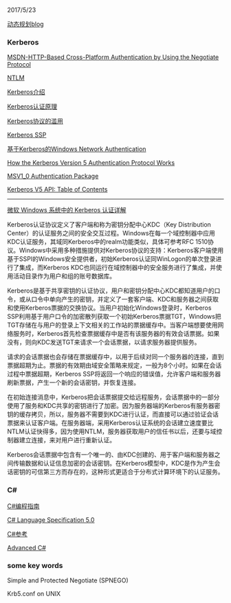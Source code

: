 2017/5/23

[动态规划blog](http://www.hawstein.com/posts/dp-novice-to-advanced.html)

### Kerberos

[MSDN-HTTP-Based Cross-Platform Authentication by Using the Negotiate Protocol](https://msdn.microsoft.com/en-us/library/ms995329.aspx?f=255&MSPPError=-2147217396)

[NTLM](http://www.ldapwiki.com/wiki/NTLM)

[Kerberos介绍](http://www.cnblogs.com/jankie/archive/2011/08/22/2149285.html)

[Kerberos认证原理](http://blog.csdn.net/wulantian/article/details/42418231)

[Kerberos协议的滥用](http://www.freebuf.com/articles/system/45631.html)

[Kerberos SSP](http://www.ldapwiki.com/wiki/Kerberos%20SSP)

[基于Kerberos的Windows Network Authentication](http://www.blogjava.net/jinfeng_wang/archive/2007/07/26/132605.html)

[How the Kerberos Version 5 Authentication Protocol Works](https://technet.microsoft.com/en-us/library/cc772815(v=ws.10).aspx)

[MSV1_0 Authentication Package](https://msdn.microsoft.com/en-us/library/windows/desktop/aa378753(v=vs.85).aspx)

[Kerberos V5 API: Table of Contents](http://cryptnet.net/mirrors/docs/krb5api.html)


--------------------------------
[微软 Windows 系统中的 Kerberos 认证详解](https://technet.microsoft.com/zh-cn/ff806146.aspx)

Kerberos认证协议定义了客户端和称为密钥分配中心KDC（Key Distribution Center）的认证服务之间的安全交互过程。Windows在每一个域控制器中应用KDC认证服务，其域同Kerberos中的realm功能类似，具体可参考RFC 1510协议。Windows中采用多种措施提供对Kerberos协议的支持：Kerberos客户端使用基于SSPI的Windows安全提供者，初始Kerberos认证同WinLogon的单次登录进行了集成，而Kerberos KDC也同运行在域控制器中的安全服务进行了集成，并使用活动目录作为用户和组的账号数据库。

Kerberos是基于共享密钥的认证协议，用户和密钥分配中心KDC都知道用户的口令，或从口令中单向产生的密钥，并定义了一套客户端、KDC和服务器之间获取和使用Kerberos票据的交换协议。当用户初始化Windows登录时，Kerberos SSP利用基于用户口令的加密散列获取一个初始Kerberos票据TGT，Windows把TGT存储在与用户的登录上下文相关的工作站的票据缓存中。当客户端想要使用网络服务时，Kerberos首先检查票据缓存中是否有该服务器的有效会话票据。如果没有，则向KDC发送TGT来请求一个会话票据，以请求服务器提供服务。 

请求的会话票据也会存储在票据缓存中，以用于后续对同一个服务器的连接，直到票据超期为止。票据的有效期由域安全策略来规定，一般为8个小时。如果在会话过程中票据超期，Kerberos SSP将返回一个响应的错误值，允许客户端和服务器刷新票据，产生一个新的会话密钥，并恢复连接。

在初始连接消息中，Kerberos把会话票据提交给远程服务，会话票据中的一部分使用了服务和KDC共享的密钥进行了加密。因为服务器端的Kerberos有服务器密钥的缓存拷贝，所以，服务器不需要到KDC进行认证，而直接可以通过验证会话票据来认证客户端。在服务器端，采用Kerberos认证系统的会话建立速度要比NTLM认证快得多，因为使用NTLM，服务器获取用户的信任书以后，还要与域控制器建立连接，来对用户进行重新认证。 

Kerberos会话票据中包含有一个唯一的、由KDC创建的、用于客户端和服务器之间传输数据和认证信息加密的会话密钥。在Kerberos模型中，KDC是作为产生会话密钥的可信第三方而存在的，这种形式更适合于分布式计算环境下的认证服务。


### C#

[C#编程指南](https://docs.microsoft.com/zh-cn/dotnet/articles/csharp/programming-guide/index)

[C# Language Specification 5.0](https://www.microsoft.com/en-us/download/details.aspx?id=7029)

[C#参考](https://docs.microsoft.com/zh-cn/dotnet/articles/csharp/language-reference/index)

[Advanced C#](https://msdn.microsoft.com/zh-cn/library/orm-9780596527570-03-04.aspx)


### some key words

Simple and Protected Negotiate (SPNEGO)

Krb5.conf on UNIX

